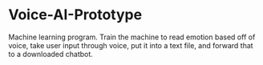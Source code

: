 # Voice-AI-Prototype
Machine learning program. Train the machine to read emotion based off of voice, take user input through voice, put it into a text file, and forward that to a downloaded chatbot.
